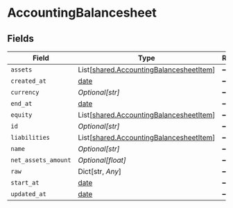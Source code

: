 # AccountingBalancesheet


## Fields

| Field                                                                                        | Type                                                                                         | Required                                                                                     | Description                                                                                  |
| -------------------------------------------------------------------------------------------- | -------------------------------------------------------------------------------------------- | -------------------------------------------------------------------------------------------- | -------------------------------------------------------------------------------------------- |
| `assets`                                                                                     | List[[shared.AccountingBalancesheetItem](../../models/shared/accountingbalancesheetitem.md)] | :heavy_minus_sign:                                                                           | N/A                                                                                          |
| `created_at`                                                                                 | [date](https://docs.python.org/3/library/datetime.html#date-objects)                         | :heavy_minus_sign:                                                                           | N/A                                                                                          |
| `currency`                                                                                   | *Optional[str]*                                                                              | :heavy_minus_sign:                                                                           | N/A                                                                                          |
| `end_at`                                                                                     | [date](https://docs.python.org/3/library/datetime.html#date-objects)                         | :heavy_minus_sign:                                                                           | N/A                                                                                          |
| `equity`                                                                                     | List[[shared.AccountingBalancesheetItem](../../models/shared/accountingbalancesheetitem.md)] | :heavy_minus_sign:                                                                           | N/A                                                                                          |
| `id`                                                                                         | *Optional[str]*                                                                              | :heavy_minus_sign:                                                                           | N/A                                                                                          |
| `liabilities`                                                                                | List[[shared.AccountingBalancesheetItem](../../models/shared/accountingbalancesheetitem.md)] | :heavy_minus_sign:                                                                           | N/A                                                                                          |
| `name`                                                                                       | *Optional[str]*                                                                              | :heavy_minus_sign:                                                                           | N/A                                                                                          |
| `net_assets_amount`                                                                          | *Optional[float]*                                                                            | :heavy_minus_sign:                                                                           | N/A                                                                                          |
| `raw`                                                                                        | Dict[str, *Any*]                                                                             | :heavy_minus_sign:                                                                           | N/A                                                                                          |
| `start_at`                                                                                   | [date](https://docs.python.org/3/library/datetime.html#date-objects)                         | :heavy_minus_sign:                                                                           | N/A                                                                                          |
| `updated_at`                                                                                 | [date](https://docs.python.org/3/library/datetime.html#date-objects)                         | :heavy_minus_sign:                                                                           | N/A                                                                                          |